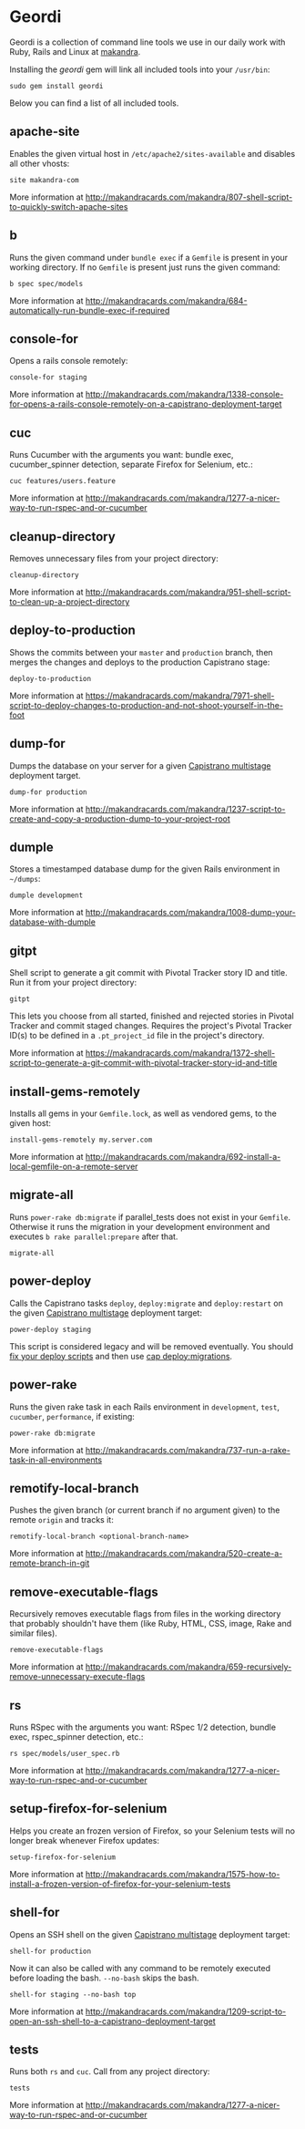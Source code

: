 Geordi
======

Geordi is a collection of command line tools we use in our daily work with Ruby, Rails and Linux at [makandra](http://makandra.com/).

Installing the *geordi* gem will link all included tools into your `/usr/bin`:

    sudo gem install geordi

Below you can find a list of all included tools.


apache-site
-----------

Enables the given virtual host in `/etc/apache2/sites-available` and disables all other vhosts:

    site makandra-com

More information at http://makandracards.com/makandra/807-shell-script-to-quickly-switch-apache-sites


b
-

Runs the given command under `bundle exec` if a `Gemfile` is present in your working directory. If no `Gemfile` is present just runs the given command:

    b spec spec/models

More information at http://makandracards.com/makandra/684-automatically-run-bundle-exec-if-required


console-for
-----------

Opens a rails console remotely:

    console-for staging

More information at http://makandracards.com/makandra/1338-console-for-opens-a-rails-console-remotely-on-a-capistrano-deployment-target



cuc
-----

Runs Cucumber with the arguments you want: bundle exec, cucumber_spinner detection, separate Firefox for Selenium, etc.:

    cuc features/users.feature

More information at http://makandracards.com/makandra/1277-a-nicer-way-to-run-rspec-and-or-cucumber



cleanup-directory
-----------------

Removes unnecessary files from your project directory:

    cleanup-directory

More information at http://makandracards.com/makandra/951-shell-script-to-clean-up-a-project-directory


deploy-to-production
-------------------

Shows the commits between your `master` and `production` branch, then merges the changes and deploys to the production Capistrano stage:

    deploy-to-production

More information at https://makandracards.com/makandra/7971-shell-script-to-deploy-changes-to-production-and-not-shoot-yourself-in-the-foot


dump-for
--------

Dumps the database on your server for a given [Capistrano multistage](https://github.com/capistrano/capistrano/wiki/2.x-Multistage-Extension) deployment target.

    dump-for production

More information at http://makandracards.com/makandra/1237-script-to-create-and-copy-a-production-dump-to-your-project-root

     

dumple
------

Stores a timestamped database dump for the given Rails environment in `~/dumps`:

    dumple development

More information at http://makandracards.com/makandra/1008-dump-your-database-with-dumple



gitpt
-----

Shell script to generate a git commit with Pivotal Tracker story ID and title. Run it from your project directory:

    gitpt

This lets you choose from all started, finished and rejected stories in Pivotal Tracker and commit staged changes.
Requires the project's Pivotal Tracker ID(s) to be defined in a `.pt_project_id` file in the project's directory.

More information at https://makandracards.com/makandra/1372-shell-script-to-generate-a-git-commit-with-pivotal-tracker-story-id-and-title


install-gems-remotely
---------------------

Installs all gems in your `Gemfile.lock`, as well as vendored gems, to the given host:

    install-gems-remotely my.server.com

More information at http://makandracards.com/makandra/692-install-a-local-gemfile-on-a-remote-server


migrate-all
---------------------

Runs `power-rake db:migrate` if parallel_tests does not exist in your `Gemfile`. Otherwise it runs the migration
in your development environment and executes `b rake parallel:prepare` after that.

    migrate-all


power-deploy
------------

Calls the Capistrano tasks `deploy`, `deploy:migrate` and `deploy:restart` on the given [Capistrano multistage](https://github.com/capistrano/capistrano/wiki/2.x-Multistage-Extension) deployment target:

    power-deploy staging

This script is considered legacy and will be removed eventually. You should [fix your deploy scripts](http://makandracards.com/makandra/1176-which-capistrano-hooks-to-use-for-events-to-happen-on-both-cap-deploy-and-cap-deploy-migrations) and then use [cap deploy:migrations](http://makandracards.com/makandra/1000-deploy-and-migrate-with-a-single-capistrano-command).


power-rake
----------

Runs the given rake task in each Rails environment in `development`, `test`, `cucumber`, `performance`, if existing:

    power-rake db:migrate

More information at http://makandracards.com/makandra/737-run-a-rake-task-in-all-environments


remotify-local-branch
---------------------

Pushes the given branch (or current branch if no argument given) to the remote `origin` and tracks it:

    remotify-local-branch <optional-branch-name>

More information at http://makandracards.com/makandra/520-create-a-remote-branch-in-git


remove-executable-flags
-----------------------

Recursively removes executable flags from files in the working directory that probably shouldn't have them (like Ruby, HTML, CSS, image, Rake and similar files).

    remove-executable-flags
    
More information at http://makandracards.com/makandra/659-recursively-remove-unnecessary-execute-flags


rs
-----

Runs RSpec with the arguments you want: RSpec 1/2 detection, bundle exec, rspec_spinner detection, etc.:

    rs spec/models/user_spec.rb

More information at http://makandracards.com/makandra/1277-a-nicer-way-to-run-rspec-and-or-cucumber


setup-firefox-for-selenium
--------------------------

Helps you create an frozen version of Firefox, so your Selenium tests will no longer break whenever Firefox updates:

    setup-firefox-for-selenium

More information at http://makandracards.com/makandra/1575-how-to-install-a-frozen-version-of-firefox-for-your-selenium-tests


shell-for
---------

Opens an SSH shell on the given [Capistrano multistage](https://github.com/capistrano/capistrano/wiki/2.x-Multistage-Extension) deployment target:

    shell-for production

Now it can also be called with any command to be remotely executed before loading the bash. `--no-bash` skips the bash.

    shell-for staging --no-bash top

More information at http://makandracards.com/makandra/1209-script-to-open-an-ssh-shell-to-a-capistrano-deployment-target


tests
--------------

Runs both `rs` and `cuc`. Call from any project directory:

    tests

More information at http://makandracards.com/makandra/1277-a-nicer-way-to-run-rspec-and-or-cucumber
